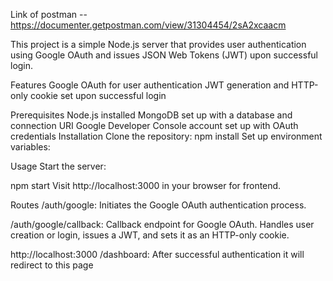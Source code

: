 Link of postman -- https://documenter.getpostman.com/view/31304454/2sA2xcaacm

This project is a simple Node.js server that provides user authentication using Google OAuth and issues JSON Web Tokens (JWT) upon successful login.

Features
Google OAuth for user authentication
JWT generation and HTTP-only cookie set upon successful login


Prerequisites
Node.js installed
MongoDB set up with a database and connection URI
Google Developer Console account set up with OAuth credentials
Installation
Clone the repository:
npm install
Set up environment variables:


Usage
Start the server:

npm start
Visit http://localhost:3000 in your browser for frontend.

Routes
/auth/google: Initiates the Google OAuth authentication process.

/auth/google/callback: Callback endpoint for Google OAuth. Handles user creation or login, issues a JWT, and sets it as an HTTP-only cookie.

http://localhost:3000 /dashboard: After successful authentication it will redirect to this page

